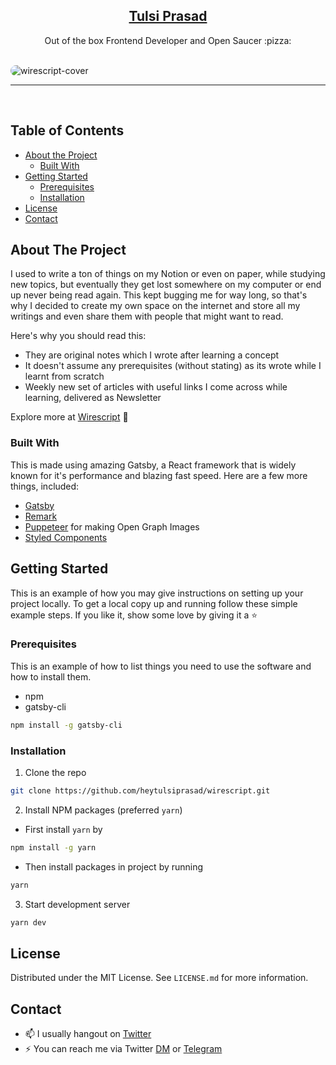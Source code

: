 <p align="center">
  <a href="https://wirescript.co">
    <h2 align="center">Tulsi Prasad</h2>
  </a>
</p> 
<p align="center">Out of the box Frontend Developer and Open Saucer :pizza:</p>

<br/>

<img style="border-radius: 10px" src="https://i.imgur.com/XTZZHD3.png" alt="wirescript-cover">

<br />
<hr>
<br />

<!-- TABLE OF CONTENTS -->

## Table of Contents

- [About the Project](#about-the-project)
  - [Built With](#built-with)
- [Getting Started](#getting-started)
  - [Prerequisites](#prerequisites)
  - [Installation](#installation)
- [License](#license)
- [Contact](#contact)

<!-- ABOUT THE PROJECT -->

## About The Project

I used to write a ton of things on my Notion or even on paper, while studying new topics, but eventually they get lost somewhere on my computer or end up never being read again. This kept bugging me for way long, so that's why I decided to create my own space
on the internet and store all my writings and even share them with people that might want to read.

Here's why you should read this:

- They are original notes which I wrote after learning a concept
- It doesn't assume any prerequisites (without stating) as its wrote while I learnt from scratch
- Weekly new set of articles with useful links I come across while learning, delivered as Newsletter

Explore more at [Wirescript](https://wirescript.co) :tada:

### Built With

This is made using amazing Gatsby, a React framework that is widely known for it's performance and blazing fast speed.
Here are a few more things, included:

- [Gatsby](https://www.gatsbyjs.com/)
- [Remark](https://remark.js.org/)
- [Puppeteer](https://pptr.dev/) for making Open Graph Images
- [Styled Components](https://styled-components.com/)

<!-- GETTING STARTED -->

## Getting Started

This is an example of how you may give instructions on setting up your project locally. To get a local copy up and running follow these simple example steps. If you like it, show some love by giving it a :star:

### Prerequisites

This is an example of how to list things you need to use the software and how to install them.

- npm
- gatsby-cli

```sh
npm install -g gatsby-cli
```

### Installation

1. Clone the repo

```sh
git clone https://github.com/heytulsiprasad/wirescript.git
```

2. Install NPM packages (preferred `yarn`)

- First install `yarn` by

```sh
npm install -g yarn
```

- Then install packages in project by running

```sh
yarn
```

3. Start development server

```sh
yarn dev
```

<!-- LICENSE -->

## License

Distributed under the MIT License. See `LICENSE.md` for more information.

<!-- CONTACT -->

## Contact

- 📫 I usually hangout on [Twitter](https://twitter.com/heytulsiprasad)
- ⚡ You can reach me via Twitter [DM](https://twitter.com/heytulsiprasad) or [Telegram](https://t.me/heytulsiprasad)
